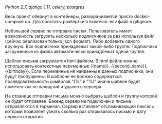 _Python 2.7, django 1.11, celery, postgres_

Весь проект обернут в контейнеры, разворачивается просто docker-compose up. Для простоты развертки я включал .env файл в gitignore. 

Небольшой сервис по отправке писем. Пользователь имеет возможность загрузить несколько подписчиков за раз используя файл (сейчас реализован только json формат). Либо добавить одного вручную. Все подписчики принадлежат какой-либо группе. Подписчики загруженные из файла автоматически принадлежат одной группе. 

Шаблон письма загружается html файлом. В html файле можно использовать контекстные переменные {{name}}, {{second_name}}, {{birthday}}. Если переменные не найденны в данных подписчика, они будут пропущенны. В шаблоне не должно содержаться последовательности символов "{%" и "%}" иначе шаблон будет помечен как не валидный и удален с сервера. 

На странице отправки письма можно выбрать шаблон и группу которой он будет отправлен. Бэкенд сервер не подключен и письма отправляются в терминал. Сервер вставляет отслеживающий пиксель который позволяет узнать сколько раз открывалось письмо и дату первого открытия.